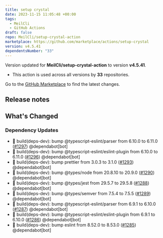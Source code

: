 ```yaml
---
title: setup crystal
date: 2023-11-15 11:05:48 +00:00
tags:
  - MeilCli
  - GitHub Actions
draft: false
repo: MeilCli/setup-crystal-action
marketplace: https://github.com/marketplace/actions/setup-crystal
version: v4.5.41
dependentsNumber: "33"
---
```



Version updated for **MeilCli/setup-crystal-action** to version **v4.5.41**.
- This action is used across all versions by **33** repositories.

Go to the [GitHub Marketplace](https://github.com/marketplace/actions/setup-crystal) to find the latest changes.

## Release notes

## What's Changed
### Dependency Updates
- :green_book: build(deps-dev): bump @typescript-eslint/parser from 6.10.0 to 6.11.0 ([#1297](https://github.com/MeilCli/setup-crystal-action/pull/1297)) @dependabot[bot]
- :green_book: build(deps-dev): bump @typescript-eslint/eslint-plugin from 6.10.0 to 6.11.0 ([#1296](https://github.com/MeilCli/setup-crystal-action/pull/1296)) @dependabot[bot]
- :green_book: build(deps-dev): bump prettier from 3.0.3 to 3.1.0 ([#1293](https://github.com/MeilCli/setup-crystal-action/pull/1293)) @dependabot[bot]
- :green_book: build(deps-dev): bump @types/node from 20.8.10 to 20.9.0 ([#1290](https://github.com/MeilCli/setup-crystal-action/pull/1290)) @dependabot[bot]
- :green_book: build(deps-dev): bump @types/jest from 29.5.7 to 29.5.8 ([#1288](https://github.com/MeilCli/setup-crystal-action/pull/1288)) @dependabot[bot]
- :green_book: build(deps-dev): bump @types/semver from 7.5.4 to 7.5.5 ([#1289](https://github.com/MeilCli/setup-crystal-action/pull/1289)) @dependabot[bot]
- :green_book: build(deps-dev): bump @typescript-eslint/parser from 6.9.1 to 6.10.0 ([#1287](https://github.com/MeilCli/setup-crystal-action/pull/1287)) @dependabot[bot]
- :green_book: build(deps-dev): bump @typescript-eslint/eslint-plugin from 6.9.1 to 6.10.0 ([#1286](https://github.com/MeilCli/setup-crystal-action/pull/1286)) @dependabot[bot]
- :green_book: build(deps-dev): bump eslint from 8.52.0 to 8.53.0 ([#1285](https://github.com/MeilCli/setup-crystal-action/pull/1285)) @dependabot[bot]
